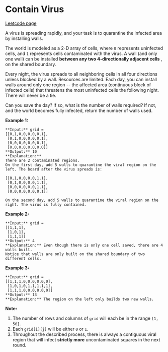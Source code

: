 # Contain Virus
[Leetcode page](https://leetcode.com/problems/contain-virus/description)

A virus is spreading rapidly, and your task is to quarantine the infected area
by installing walls.

The world is modeled as a 2-D array of cells, where `0` represents uninfected
cells, and `1` represents cells contaminated with the virus. A wall (and only
one wall) can be installed **between any two 4-directionally adjacent cells**
, on the shared boundary.

Every night, the virus spreads to all neighboring cells in all four directions
unless blocked by a wall. Resources are limited. Each day, you can install
walls around only one region -- the affected area (continuous block of
infected cells) that threatens the most uninfected cells the following night.
There will never be a tie.

Can you save the day? If so, what is the number of walls required? If not, and
the world becomes fully infected, return the number of walls used.

**Example 1:**  

    
    
    **Input:** grid = 
    [[0,1,0,0,0,0,0,1],
     [0,1,0,0,0,0,0,1],
     [0,0,0,0,0,0,0,1],
     [0,0,0,0,0,0,0,0]]
    **Output:** 10
    **Explanation:**
    There are 2 contaminated regions.
    On the first day, add 5 walls to quarantine the viral region on the left. The board after the virus spreads is:
    
    [[0,1,0,0,0,0,1,1],
     [0,1,0,0,0,0,1,1],
     [0,0,0,0,0,0,1,1],
     [0,0,0,0,0,0,0,1]]
    
    On the second day, add 5 walls to quarantine the viral region on the right. The virus is fully contained.
    

**Example 2:**  

    
    
    **Input:** grid = 
    [[1,1,1],
     [1,0,1],
     [1,1,1]]
    **Output:** 4
    **Explanation:** Even though there is only one cell saved, there are 4 walls built.
    Notice that walls are only built on the shared boundary of two different cells.
    

**Example 3:**  

    
    
    **Input:** grid = 
    [[1,1,1,0,0,0,0,0,0],
     [1,0,1,0,1,1,1,1,1],
     [1,1,1,0,0,0,0,0,0]]
    **Output:** 13
    **Explanation:** The region on the left only builds two new walls.
    

**Note:**  

  1. The number of rows and columns of `grid` will each be in the range `[1, 50]`.
  2. Each `grid[i][j]` will be either `0` or `1`.
  3. Throughout the described process, there is always a contiguous viral region that will infect **strictly more** uncontaminated squares in the next round.

